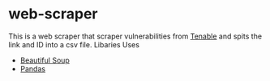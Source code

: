 # web-scraper

This is a web scraper that scraper vulnerabilities from [Tenable](https://www.tenable.com/plugins/nessus/155452) and spits the link and ID into a csv file. 
Libaries Uses 
- [Beautiful Soup](https://beautiful-soup-4.readthedocs.io/en/latest/)
- [Pandas](https://pandas.pydata.org/)
